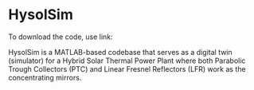 # HysolSim

To download the code, use link: 


HysolSim is a MATLAB-based codebase that serves as a digital twin (simulator) for a Hybrid Solar Thermal Power Plant where both Parabolic Trough Collectors (PTC) and Linear Fresnel Reflectors (LFR) work as the concentrating mirrors.
